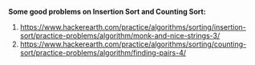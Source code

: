 <b>Some good problems on Insertion Sort and Counting Sort:</b>

1) https://www.hackerearth.com/practice/algorithms/sorting/insertion-sort/practice-problems/algorithm/monk-and-nice-strings-3/
2) https://www.hackerearth.com/practice/algorithms/sorting/counting-sort/practice-problems/algorithm/finding-pairs-4/

